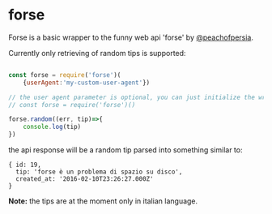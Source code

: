# forse

Forse is a basic wrapper to the funny web api 'forse' by [@peachofpersia](https://twitter.com/peachofpersia).

Currently only retrieving of random tips is supported:

```javascript

const forse = require('forse')(
	{userAgent:'my-custom-user-agent'})

// the user agent parameter is optional, you can just initialize the wrapper with a null param.
// const forse = require('forse')()

forse.random((err, tip)=>{
	console.log(tip)
})


```

the api response will be a random tip parsed into something similar to:

```
{ id: 19,
  tip: 'forse è un problema di spazio su disco',
  created_at: '2016-02-10T23:26:27.000Z'
}
```

**Note:** the tips are at the moment only in italian language.
